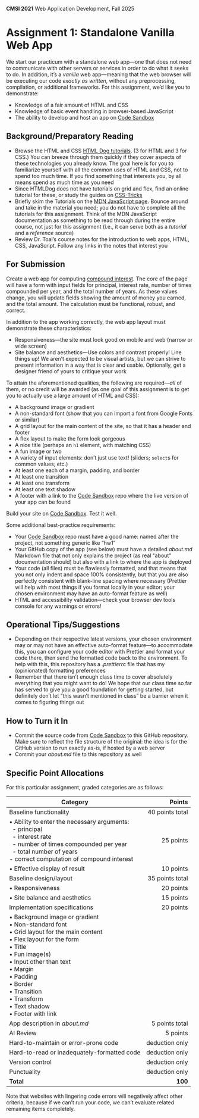 **CMSI 2021** Web Application Development, Fall 2025

# Assignment 1: Standalone Vanilla Web App
We start our practicum with a standalone web app—one that does not need to communicate with other servers or services in order to do what it seeks to do. In addition, it’s a _vanilla_ web app—meaning that the web browser will be executing our code _exactly as written_, without any preprocessing, compilation, or additional frameworks. For this assignment, we’d like you to demonstrate:
* Knowledge of a fair amount of HTML and CSS
* Knowledge of basic event handling in browser-based JavaScript
* The ability to develop and host an app on [Code Sandbox](https://codesandbox.io)

## Background/Preparatory Reading
* Browse the HTML and CSS [HTML Dog tutorials](https://www.htmldog.com/guides/). (3 for HTML and 3 for CSS.) You can breeze through them quickly if they cover aspects of these technologies you already know. The goal here is for you to familiarize yourself with all the common uses of HTML and CSS, not to spend too much time. If you find something that interests you, by all means spend as much time as you need
* Since HTMLDog does not have tutorials on grid and flex, find an online tutorial for these, or study the guides on [CSS-Tricks](https://css-tricks.com)
* Briefly skim the Tutorials on the [MDN JavaScript page](https://developer.mozilla.org/en-US/docs/Web/JavaScript). Bounce around and take in the material you need; you do not have to complete all the tutorials for this assignment. Think of the MDN JavaScript documentation as something to be read through during the entire course, not just for this assignment (i.e., it can serve both as a _tutorial_ and a _reference_ source)
* Review Dr. Toal’s course notes for the introduction to web apps, HTML, CSS, JavaScript. Follow any links in the notes that interest you

## For Submission
Create a web app for computing [compound interest](https://en.wikipedia.org/wiki/Compound_interest). The core of the page will have a form with input fields for principal, interest rate, number of times compounded per year, and the total number of years. As these values change, you will update fields showing the amount of money you earned, and the total amount. The calculation must be functional, robust, and correct.

In addition to the app working correctly, the web app layout must demonstrate these characteristics:
* Responsiveness—the site must look good on mobile and web (narrow or wide screen)
* Site balance and aesthetics—Use colors and contrast properly! Line things up! We aren’t expected to be visual artists, but we can strive to present information in a way that is clear and usable. Optionally, get a designer friend of yours to critique your work

To attain the aforementioned qualities, the following are required—_all_ of them, or no credit will be awarded (as one goal of this assignment is to get you to actually use a large amount of HTML and CSS):

* A background image or gradient
* A non-standard font (show that you can import a font from Google Fonts or similar)
* A grid layout for the main content of the site, so that it has a header and footer
* A flex layout to make the form look gorgeous
* A nice title (perhaps an `h1` element, with matching CSS)
* A fun image or two
* A variety of input elements: don’t just use text! (sliders; `select`s for common values; etc.)
* At least one each of a margin, padding, and border
* At least one transition
* At least one transform
* At least one text shadow
* A footer with a link to the [Code Sandbox](https://codesandbox.io) repo where the live version of your app can be found

Build your site on [Code Sandbox](https://codesandbox.io). Test it well.

Some additional best-practice requirements:
* Your [Code Sandbox](https://codesandbox.io) repo must have a good name: named after the project, not something generic like “hw1”
* Your GitHub copy of the app (see below) must have a detailed _about.md_ Markdown file that not only explains the project (as real “about” documentation should) but also with a link to where the app is deployed
* Your code (all files) must be flawlessly formatted, and that means that you not only indent and space 100% consistently, but that you are also perfectly consistent with blank-line spacing where necessary (Prettier will help with most things if you format locally in your editor; your chosen environment may have an auto-format feature as well)
* HTML and accessibility validation—check your browser dev tools console for any warnings or errors!

## Operational Tips/Suggestions
* Depending on their respective latest versions, your chosen environment may or may not have an effective auto-format feature—to accommodate this, you can configure your code editor with Prettier and format your code there, then send the formatted code back to the environment. To help with this, this repository has a _.prettierrc_ file that has my (opinionated) formatting preferences
* Remember that there isn’t enough class time to cover absolutely everything that you might want to do! We hope that our class time so far has served to give you a good foundation for getting started, but definitely don’t let “this wasn’t mentioned in class” be a barrier when it comes to figuring things out

## How to Turn it In
* Commit the source code from [Code Sandbox](https://codesandbox.io) to this GitHub repository. Make sure to reflect the file structure of the original: the idea is for the GitHub version to run exactly as-is, if hosted by a web server
* Commit your _about.md_ file to this repository as well

## Specific Point Allocations
For this particular assignment, graded categories are as follows:

| Category | Points |
| -------- | -----: |
| Baseline functionality | 40 points total |
| • Ability to enter the necessary arguments:<br/>  - principal<br/>  - interest rate<br/>  - number of times compounded per year<br/>  - total number of years<br/>  - correct computation of compound interest | 25 points |
| • Effective display of result | 10 points |
| Baseline design/layout | 35 points total |
| • Responsiveness | 20 points |
| • Site balance and aesthetics | 15 points |
| Implementation specifications | 20 points |
| • Background image or gradient<br/>• Non-standard font<br/>• Grid layout for the main content<br/>• Flex layout for the form<br/>• Title<br/>• Fun image(s)<br/>• Input other than text<br/>• Margin<br/>• Padding<br/>• Border<br/>• Transition<br/>• Transform<br/>• Text shadow<br/>• Footer with link | |
| App description in _about.md_ | 5 points total |
| AI Review | 5 points |
| Hard-to-maintain or error-prone code | deduction only |
| Hard-to-read or inadequately-formatted code | deduction only |
| Version control | deduction only |
| Punctuality | deduction only |
| **Total** | **100** |

Note that websites with lingering code errors will negatively affect other criteria, because if we can’t run your code, we can’t evaluate related remaining items completely.
